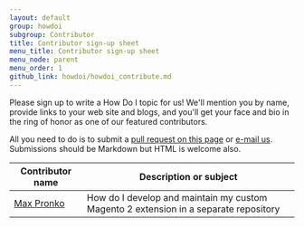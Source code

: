 ```yaml
---
layout: default
group: howdoi
subgroup: Contributor
title: Contributor sign-up sheet
menu_title: Contributor sign-up sheet
menu_node: parent
menu_order: 1
github_link: howdoi/howdoi_contribute.md
---
```


Please sign up to write a How Do I topic for us! We'll mention you by name, provide links to your web site and blogs, and you'll get your face and bio in the ring of honor as one of our featured contributors.

All you need to do is to submit a <a href="{{ site.githuburl }}howdoi/howdoi_contribute.md">pull request on this page</a> or <a href="mailto:DL-Magento-Doc-Feedback@ebay.com">e-mail us</a>. <!-- Use <a href="{{ site.publicgithuburl }}howdoi/howdoi_template.md">this template</a> if you'd like.  -->Submissions should be Markdown but HTML is welcome also.


| Contributor name  |  Description or subject |
|---|---|
| <a href="http://www.maxpronko.com/" title="Max Pronko">Max Pronko</a>  | How do I develop and maintain my custom Magento 2 extension in a separate repository  |

